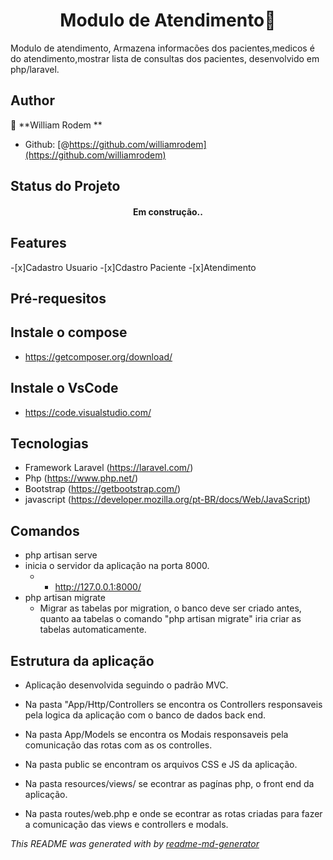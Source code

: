 <h1 align="center">Modulo de Atendimento👋</h1>


<p> Modulo de atendimento, Armazena informacões dos pacientes,medicos é do atendimento,mostrar  lista de consultas dos pacientes, desenvolvido em php/laravel.</p>

## Author

👤 **William Rodem **

* Github: [@https://github.com/williamrodem](https://github.com/williamrodem)

## Status  do Projeto
<h4 align="center"> Em construção..</h4>


## Features
-[x]Cadastro Usuario
-[x]Cdastro Paciente
-[x]Atendimento

## Pré-requesitos



## Instale o compose 
  * https://getcomposer.org/download/


## Instale o VsCode
  * https://code.visualstudio.com/

## Tecnologias 
 * Framework Laravel (https://laravel.com/)
 * Php  (https://www.php.net/)
 * Bootstrap (https://getbootstrap.com/)
 * javascript (https://developer.mozilla.org/pt-BR/docs/Web/JavaScript)

## Comandos
 * php artisan serve 
  * inicia o servidor da aplicação na porta 8000.
    * * http://127.0.0.1:8000/
  * php artisan migrate
    * Migrar as tabelas por migration, o banco deve ser criado antes, quanto aa tabelas
    o comando "php artisan migrate" iria criar as tabelas automaticamente.

## Estrutura da aplicação
  * Aplicação desenvolvida seguindo o padrão MVC.

  * Na pasta "App/Http/Controllers se encontra os Controllers responsaveis pela logica da aplicação com o banco de dados back end.
  
  * Na pasta App/Models se encontra os Modais responsaveis pela comunicação das rotas com as os controlles.
  
  * Na pasta public se encontram os arquivos CSS e JS da aplicação.

  * Na pasta resources/views/ se econtrar as pagínas php, o front end da aplicação.

  * Na pasta routes/web.php e onde se econtrar as rotas criadas para fazer a comunicação das views e controllers e modals.










_This README was generated with  by [readme-md-generator](https://github.com/kefranabg/readme-md-generator)_